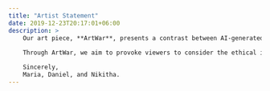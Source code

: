```yaml
---
title: "Artist Statement"
date: 2019-12-23T20:17:01+06:00
description: >
    Our art piece, **ArtWar**, presents a contrast between AI-generated art and human-generated art. The use of technology in art has advanced significantly in recent years, with AI capable of producing images, music, and even literature. While AI-generated art may seem impressive, it raises concerns about the value of human creativity in the future.
    
    Through ArtWar, we aim to provoke viewers to consider the ethical implications of generative AI. Will technology eventually replace human creativity? And if so, what are the potential consequences? These are essential questions to ponder as we move towards an increasingly automated world.

    Sincerely,
    Maria, Daniel, and Nikitha.
---
```


<!-- 
## ArtWar

Our art piece, **ArtWar**, presents a contrast between AI-generated art and human-generated art. The use of technology in art has advanced significantly in recent years, with AI capable of producing images, music, and even literature. While AI-generated art may seem impressive, it raises concerns about the value of human creativity in the future.

Through **ArtWar**, We aim to provoke viewers to consider the ethical implications of generative AI. Will technology eventually replace human creativity? And if so, what are the potential consequences? These are essential questions to ponder as we move towards an increasingly automated world.

Sincerely, 

Maria, Daniel, and Nikitha. -->
